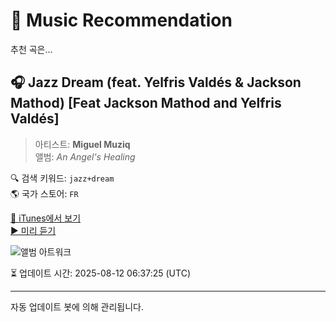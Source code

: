 
# 🎵 Music Recommendation

추천 곡은...

## 🎧 Jazz Dream (feat. Yelfris Valdés & Jackson Mathod) [Feat Jackson Mathod and Yelfris Valdés]  
> 아티스트: **Miguel Muziq**  
> 앨범: _An Angel's Healing_  

🔍 검색 키워드: `jazz+dream`  
🌎 국가 스토어: `FR`

[🔗 iTunes에서 보기](https://music.apple.com/fr/album/jazz-dream-feat-yelfris-vald%C3%A9s-jackson-mathod-feat/1565616673?i=1565617012&uo=4)  
[▶️ 미리 듣기](https://audio-ssl.itunes.apple.com/itunes-assets/AudioPreview115/v4/1c/d0/76/1cd07646-bb16-b145-1a64-6ad841227af7/mzaf_11556052283026784502.plus.aac.p.m4a)

![앨범 아트워크](https://is1-ssl.mzstatic.com/image/thumb/Music125/v4/82/08/1c/82081ca3-bfa0-182e-d488-8b7a531afafc/cover.jpg/100x100bb.jpg)

⏳ 업데이트 시간: 2025-08-12 06:37:25 (UTC)

---
자동 업데이트 봇에 의해 관리됩니다.
